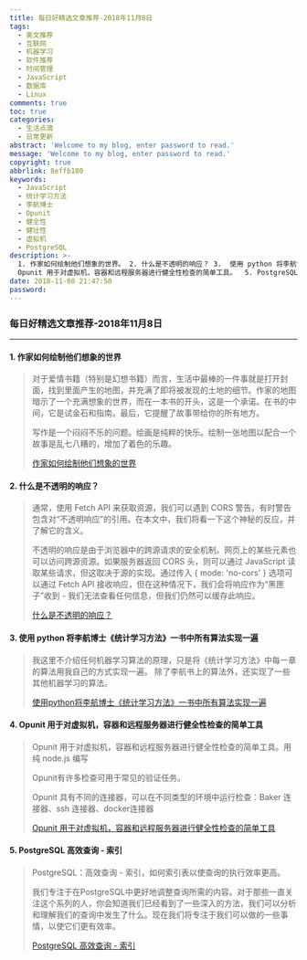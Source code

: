 ```yaml
---
title: 每日好精选文章推荐-2018年11月8日
tags:
  - 美文推荐
  - 互联网
  - 机器学习
  - 软件推荐
  - 时间管理
  - JavaScript
  - 数据库
  - Linux
comments: true
toc: true
categories:
  - 生活点滴
  - 日常更新
abstract: 'Welcome to my blog, enter password to read.'
message: 'Welcome to my blog, enter password to read.'
copyright: true
abbrlink: 8effb180
keywords:
  - JavaScript
  - 统计学习方法
  - 李航博士
  - Opunit
  - 健全性
  - 健壮性
  - 虚拟机
  - PostgreSQL
description: >-
  1. 作家如何绘制他们想象的世界。 2. 什么是不透明的响应？ 3.  使用 python 将李航博士《统计学习方法》一书中所有算法实现一遍 。4. 
  Opunit 用于对虚拟机，容器和远程服务器进行健全性检查的简单工具。  5. PostgreSQL 高效查询的索引。
date: 2018-11-08 21:47:50
password:
---
```

<script type="text/javascript" src="/js/src/bai.js"></script>

### 每日好精选文章推荐-2018年11月8日
---
#### 1. 作家如何绘制他们想象的世界
>  对于爱情书籍（特别是幻想书籍）而言，生活中最棒的一件事就是打开封面，找到里面产生的地图，并充满了即将被发现的土地的细节。作家的地图暗示了一个充满想象的世界，而在一本书的开头，这是一个承诺。在书的中间，它是试金石和指南。最后，它提醒了故事带给你的所有地方。
>
> 写作是一个闷闷不乐的问题。绘画是纯粹的快乐。绘制一张地图以配合一个故事是乱七八糟的，增加了着色的乐趣。
> 
> [作家如何绘制他们想象的世界](https://www.atlasobscura.com/articles/writers-maps)

#### 2. 什么是不透明的响应？
> 通常，使用 Fetch API 来获取资源，我们可以遇到 CORS 警告。有时警告包含对“不透明响应”的引用。在本文中，我们将看一下这个神秘的反应，并了解它的含义。
> 
> 不透明的响应是由于浏览器中的跨源请求的安全机制。网页上的某些元素也可以访问跨源资源。如果服务器返回 CORS 头，则可以通过 JavaScript 读取某些请求，但这取决于源的实现。通过传入 { mode: 'no-cors' } 选项可以通过 Fetch API 接收响应，但在这种情况下，我们会将响应作为“黑匣子”收到 - 我们无法查看任何信息，但我们仍然可以缓存此响应。
> 
> [ 什么是不透明的响应？](https://fullstack-developer.academy/what-is-an-opaque-response/)

#### 3. 使用 python 将李航博士《统计学习方法》一书中所有算法实现一遍 
> 我这里不介绍任何机器学习算法的原理，只是将《统计学习方法》中每一章的算法用我自己的方式实现一遍。 除了李航书上的算法外，还实现了一些其他机器学习的算法。
>
> [使用python将李航博士《统计学习方法》一书中所有算法实现一遍](https://github.com/WenDesi/lihang_book_algorithm)

#### 4. Opunit 用于对虚拟机，容器和远程服务器进行健全性检查的简单工具
> Opunit 用于对虚拟机，容器和远程服务器进行健全性检查的简单工具。用纯 node.js 编写
> 
> Opunit有许多检查可用于常见的验证任务。
> 
> Opunit 具有不同的连接器，可以在不同类型的环境中运行检查：Baker 连接器、ssh 连接器、docker连接器
>
> [Opunit 用于对虚拟机，容器和远程服务器进行健全性检查的简单工具](https://github.com/ottomatica/opunit)

#### 5. PostgreSQL 高效查询 - 索引
> PostgreSQL：高效查询 - 索引，如何索引表以使查询的执行效率更高。
> 
> 我们专注于在PostgreSQL中更好地调整查询所需的内容。对于那些一直关注这个系列的人，你会知道我们已经看到了一些深入的方法，我们可以分析和理解我们的查询中发生了什么。现在我们将专注于我们可以做的一些事情，以使它们更有效率。
> 
> [PostgreSQL 高效查询 - 索引](http://www.smoothterminal.com/articles/efficient-queries-indexing)

